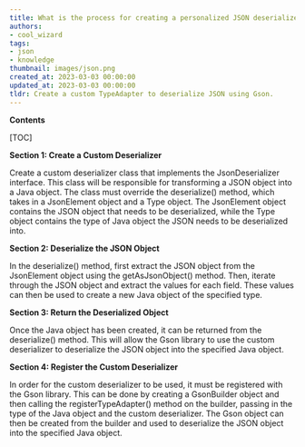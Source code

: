 ```yaml
---
title: What is the process for creating a personalized JSON deserializer using gson?
authors:
- cool_wizard
tags:
- json
- knowledge
thumbnail: images/json.png
created_at: 2023-03-03 00:00:00
updated_at: 2023-03-03 00:00:00
tldr: Create a custom TypeAdapter to deserialize JSON using Gson.
---
```


**Contents**

[TOC]

**Section 1: Create a Custom Deserializer**

Create a custom deserializer class that implements the JsonDeserializer interface. This class will be responsible for transforming a JSON object into a Java object. The class must override the deserialize() method, which takes in a JsonElement object and a Type object. The JsonElement object contains the JSON object that needs to be deserialized, while the Type object contains the type of Java object the JSON needs to be deserialized into.

**Section 2: Deserialize the JSON Object**

In the deserialize() method, first extract the JSON object from the JsonElement object using the getAsJsonObject() method. Then, iterate through the JSON object and extract the values for each field. These values can then be used to create a new Java object of the specified type.

**Section 3: Return the Deserialized Object**

Once the Java object has been created, it can be returned from the deserialize() method. This will allow the Gson library to use the custom deserializer to deserialize the JSON object into the specified Java object.

**Section 4: Register the Custom Deserializer**

In order for the custom deserializer to be used, it must be registered with the Gson library. This can be done by creating a GsonBuilder object and then calling the registerTypeAdapter() method on the builder, passing in the type of the Java object and the custom deserializer. The Gson object can then be created from the builder and used to deserialize the JSON object into the specified Java object.
